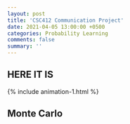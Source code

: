 ```yaml
---
layout: post
title: 'CSC412 Communication Project'
date: 2021-04-05 13:00:00 +0500
categories: Probability Learning
comments: false
summary: ''
---
```


## HERE IT IS

{% include animation-1.html %}

## Monte Carlo
<!-- For most situations in the real world, it is difficult to calculate the transition function for an environment as we did in previous methods. Monte Carlo is a method of learning and approximating value functions that only requires experience, e.g. an agent running around an environment until it hits a goal. It is based on averaging sample discounted returns and is only defined for episodic tasks, where all episodes eventually terminate no matter what actions are chosen. This means that the estimates for each state is independent and doesn't depend on the estimates of other states.  -->

<!-- 

## First-Visit and Every-Visit

To estimate values for State Value functions, we average the returns observed after visits to each state. There are 2 different ways to do it:
- The first-visit MC method averages returns of the first visit to each state in an episode.
- The every-visit MC method averages returns of all visits to state.

Both converge to the optimal state value function with infinite experience.

Blackjack is a good example for when it is hard to use DP (the probability of the next cards can be difficult to calculate), if you aren’t familiar with blackjack it uses these <a href="https://bicyclecards.com/how-to-play/blackjack/" target="_blank">rules</a>. A Blackjack environment has already been coded in <a href="https://gym.openai.com/" target="_blank">OpenAI's Gym</a>:

```python
import numpy as np
import gym
env = gym.make('Blackjack-v0')

# Only stick if our hand is 20 or 21
policy = np.ones((32, 11, 2))
policy[20:22, :, :] = 0
policy[9:11, :, 1] = 0

V_s = np.zeros((32, 11, 2))
ret = np.zeros((32, 11, 2))
count = np.zeros((32, 11, 2))

DISCOUNT = 1
```

We will evaluate the above policy with First Visit MC, iterating over several hundreds of thousands of trials in order to reduce the effects of randomness and hopefully reach every state.

```python
for _ in range(500000):
  hand, show, ace = env.reset()
  done = False
  episode = []
  
  while not done:
    state = (hand, show, int(ace))
    (hand, show, ace), reward, done, _ = env.step(int(policy[state]))
    episode.append((state, reward))
  
  g = 0
  while len(episode) > 0:
    state, reward = episode.pop()
    g = DISCOUNT * g + reward
    if (state, reward) not in episode:
      count[state] += 1
      V_s[state] += (g - V_s[state])/count[state]
```

Here are the approximated State Value functions (x-axis is what card the dealer is showing and y-axis is the sum of our hand), we can see that the with an Ace is not as smooth as the one without since we encounter states without Ace much more often:

{% include image-2.html 
  url-1="/assets/images/3-mc/first_no_ace.png" 
  des-1="No Usable Ace" 
  url-2="/assets/images/3-mc/first_ace.png" 
  des-2="Usable Ace" 
%}

## Exploring Starts

If we do not have a model of the environment, we need approximations for state-action pairs, since creating a policy with state values requires the transition probabilities $p(s', r \mid  s,a)$. These actions values are also estimated by averaging sample discounted returns. The issue is that many state-action pairs might never be visited, and we need to estimate the value of all pairs to guarantee optimal convergence.

This is especially difficult if we have a deterministic policy, where only one action will be taken in each state. In other words, we need to ensure exploration of all actions for each state. One way is to only consider policies that are stochastic with nonzero probability for all state-action pairs. Another method is 'exploring starts', where every state-action pair has a non zero probability of being selected as the starting state of an episode. 

Here's the accompanying code:

```python
usable = np.zeros((32, 11, 2, 2))
usable[1:22, 1:12] = 1

q = np.random.random((32, 11, 2, 2)) * usable
policy = np.argmax(q, axis=3)
ret = np.zeros((32, 11, 2, 2))
count = np.zeros((32, 11, 2, 2))

DISCOUNT = 1

for _ in range(10000000):
  # Environment already has positive chance for all states
  hand, show, ace = env.reset()
  state = (hand, show, int(ace))
  done = False
  episode = []

  action = np.random.randint(0, 2)
  (hand, show, ace), reward, done, _ = env.step(action)
  episode.append((state, action, reward))
  while not done:
    state = (hand, show, int(ace))
    action = int(policy[state])
    (hand, show, ace), reward, done, _ = env.step(action)
    episode.append((state, action, reward))
  
  g = 0
  while len(episode) > 0:
    state, action, reward = episode.pop()
    g = DISCOUNT * g + reward
    
    if (state, action, reward) not in episode:
      count[state + tuple([action])] += 1
      q[state + tuple([action])] += (g - q[state + tuple([action])])/count[state + tuple([action])]
      policy[state] = np.argmax(q[state])
```

Which gives us:

{% include image-4.html 
  url-1="/assets/images/3-mc/es_no_ace_hit.png" 
  des-1="Value of hitting with no usable ace." 
  url-2="/assets/images/3-mc/es_ace_hit.png" 
  des-2="Value of hitting with a usable ace." 
  url-3="/assets/images/3-mc/es_no_ace_stick.png" 
  des-3="Value of sticking with no usable ace." 
  url-4="/assets/images/3-mc/es_ace_stick.png" 
  des-4="Value of sticking with no usable ace." 
%}

## Policy Making

In Monte Carlo methods, we still want to follow the idea behind Generalized Policy Iteration, where we maintain approximate value and policy functions, and optimize them episode by episode. After each episode, the observed returns are used to update the visited states, and then the policy is improved for all these states.

There are 2 methods to go about approximating the optimal policy:
- On-policy means to evaluate or improve the policy used to generate the data. 
- Off-policy methods evaluate or improve a different policy than the data generating one. 

In on-policy, the policies are generally 'soft', as in the policy always has a non zero probability of selecting every action in every state, similar to the epsilon-greedy policies. We still use first visit MC methods to estimate action values. 

Here is the code for on-policy control (learning the policy) on the Blackjack environment:

```python
usable = np.zeros((32, 11, 2, 2))
usable[1:22, 1:12] = 1
q = np.random.random((32, 11, 2, 2)) * usable
policy = np.argmax(q, axis=3)
ret = np.zeros((32, 11, 2, 2))
count = np.zeros((32, 11, 2, 2))

epsilon = 0.1
DISCOUNT = 1

for _ in range(1000000):
  hand, show, ace = env.reset()  
  done = False
  g = 0
  episode = []

  while not done:
    state = (hand, show, int(ace))
    action = int(policy[state])
    (hand, show, ace), reward, done, _ = env.step(action)
    episode.append((state, action, reward))
  
  while len(episode) > 0:
    state, action, reward = episode.pop()
    g = DISCOUNT * g + reward
    
    if (state, action, reward) not in episode:
      count[state + tuple([action])] += 1
      q[state + tuple([action])] += (g - q[state + tuple([action])])/count[state + tuple([action])]
      g_action = np.argmax(q[state])

      if np.random.random() < epsilon:
        policy[state] = np.random.randint(0, 2)
      else:
        policy[state] = g_action
```

Here are the resulting value functions:

{% include image-4.html 
  url-1="/assets/images/3-mc/on_no_ace_hit.png" 
  des-1="Value of hitting with no usable ace." 
  url-2="/assets/images/3-mc/on_ace_hit.png" 
  des-2="Value of hitting with usable ace." 
  url-3="/assets/images/3-mc/on_no_ace_stick.png" 
  des-3="Value of sticking with no usable ace." 
  url-4="/assets/images/3-mc/on_ace_stick.png" 
  des-4="Value of sticking with usable ace." 
%}

In off-policy, we consider 2 policies: a target policy $\pi$ that learns from the experience and becomes the optimal policy, and a behaviour policy $b$ which is more exploratory and generates the experience. Comparatively, on-policy is simpler and converges faster, but off-policy is more powerful and general (on-policy is a special case of off-policy when both target and behaviour policies are the same). 

However, there is a problem when both $\pi$ and $b$ are fixed and we want to estimate $v_\pi$ or $q_\pi$. This is that the episodes follow $b$, while we try to estimate values for $\pi$, so we need to find a way to relate them to each other. To accomplish this, we require every action taken under $\pi$ also be taken in $b$, i.e. $\pi(a\mid s) > 0 \Rightarrow b(a\mid s) > 0$. This is also known as the assumption of coverage, it follows that $b$ must be stochastic where it is not identical to $\pi$, but $\pi$ can be a deterministic policy. 

We approach this by utilizing Importance sampling, a technique for estimating expected values from one distribution given samples from another. This is applied to off-policy learning by weighting the sample returns according to the relative probability of their trajectories occurring under $\pi$ and $b$, called the importance-sampling ratio. The probability of the state-action trajectory $A_t, S_{t+1}, A_{t+1}, ..., S_T$ occurring under $\pi$ is:

$$\pi(A_t\mid S_t)p(S_{t+1}\mid S_t, A_t)\pi(A_{t+1}\mid S_{t+1}) ... p(S_T\mid S_{T-1}, A_{T-1}) = \prod_{k=t}^{T-1} \pi(A_k\mid S_k)p(S_{k+1}\mid S_k, A_k)$$

This still requires a model of the environment ($p(S_{t+1}\mid S_t, A_t)$), but if we consider the relative probability, we get:

$$\rho_{t:T-1} = \frac{\prod_{k=t}^{T-1} \pi(A_k\mid S_k)p(S_{k+1}\mid S_k, A_k)}{\prod_{k=t}^{T-1} b(A_k\mid S_k)p(S_{k+1}\mid S_k, A_k)} = \frac{\prod_{k=t}^{T-1} \pi(A_k\mid S_k)}{\prod_{k=t}^{T-1} b(A_k\mid S_k)} $$

So now we weight all our returns in $b$ with $\rho_{t:T-1}$ to transform it to returns for $\pi$. In doing so, let time continue to count up from episode to episode and we define:

- $\mathcal{T}(s)$: set of either all time steps when $s$ was visited (every visit method), or the first time steps of each episode when $s$ was visited (first visit method).
- $T(t)$: first episode termination after time $t$.
- $G_t$: return after time $t$ up until $T(t)$.

So we get:
- $\\{G_t\\}_{t \in \mathcal{T}(s)}$, the returns that matter to state $s$.
- $\\{\rho_{t:T-1}\\}_{t\in \mathcal{T}(s)}$, the corresponding importance-sampling ratios. 

There are 2 ways of sampling each with their upsides and downsides:
- Ordinary importance sampling:
$$V(s)=\frac{\sum_{t\in\mathcal{T}(s)}\rho_{t:T-1}G_t}{|\mathcal{T}(s)|}$$

- Weighted importance sampling:
$$V(s)=\frac{\sum_{t\in\mathcal{T}(s)}\rho_{t:T-1}G_t}{\sum_{t\in\mathcal{T}(s)}\rho_{t:T-1}}$$

On one hand, Weighted importance sampling has a variance between ratios of at most 1, whereas Ordinary importance sampling has unbounded variance. On the other hand, the ordinary one is unbiased where the weighted one is. But with the assumption of bounded returns (which we can assume in most cases), the variance of Weighted importance sampling converges to 0, so in general Weighted importance sampling is better.

So our update for states with importance sampling weights $W_i$ and returns $G_i$ is:

$$v_{n}(s) = \frac{\sum_{i=1}^n W_i G_i}{\sum_{i=1}^n W_i}$$

Which can be constructed incrementally by keeping count $C_i$ and using:

$$
\begin{align*}
v_{n}(s) &= v_{n-1}(s) + \frac{W_{n-1}}{C_{n-1}} [G_{n-1} - v_{n-1}(s)]\\
C_n &= C_{n-1} + W_n
\end{align*}
$$

```python
b = np.ones((32, 11, 2, 2)) * 0.5
q = np.random.random((32, 11, 2, 2))
count = np.zeros((32, 11, 2, 2))
pi = np.argmax(q, axis=3)
DISCOUNT = 1

for _ in range(10000000):
  hand, show, ace = env.reset()
  done = False
  episode = []
  while not done:
    state = (hand, show, int(ace))
    action = np.random.choice(range(len(b[state])), p=b[state])
    (hand, show, ace), reward, done, _ = env.step(action)
    episode.append((state, action, reward))
  g = 0.0
  w = 1.0
  while len(episode) > 0:
    state, action, reward = episode.pop()
    sa = state + tuple([action])

    g = DISCOUNT * g + reward
    count[sa] += w
    q[sa] += (w * (g - q[sa])) / count[sa]
    pi[state] = np.argmax(q[state])
    if pi[state] != action:
      break
       
    w *= 1/b[sa]
```

{% include image-4.html 
  url-1="/assets/images/3-mc/off_no_ace_hit.png" 
  des-1="Value of hitting with no usable ace." 
  url-2="/assets/images/3-mc/off_ace_hit.png" 
  des-2="Value of hitting with usable ace." 
  url-3="/assets/images/3-mc/off_no_ace_stick.png" 
  des-3="Value of sticking with no usable ace." 
  url-4="/assets/images/3-mc/off_ace_stick.png" 
  des-4="Value of sticking with usable ace." 
%}

For now that is all we need to know about Monte Carlo methods, but we will go much more in depth with Importance Sampling and its variants in the future.

[blackjack]: https://bicyclecards.com/how-to-play/blackjack/ -->